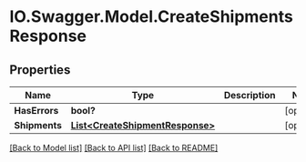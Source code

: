 # IO.Swagger.Model.CreateShipmentsResponse
## Properties

Name | Type | Description | Notes
------------ | ------------- | ------------- | -------------
**HasErrors** | **bool?** |  | [optional] 
**Shipments** | [**List&lt;CreateShipmentResponse&gt;**](CreateShipmentResponse.md) |  | [optional] 

[[Back to Model list]](../README.md#documentation-for-models) [[Back to API list]](../README.md#documentation-for-api-endpoints) [[Back to README]](../README.md)

